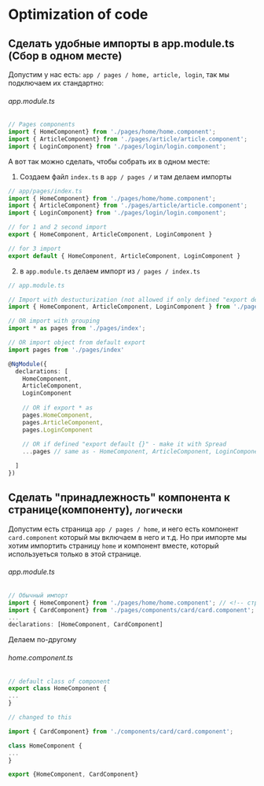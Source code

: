 # Optimization of code

## Сделать удобные импорты в app.module.ts (Сбор в одном месте)
Допустим у нас есть: `app / pages / home, article, login`, так мы подключаем их стандартно:
###### app.module.ts

```ts
// Pages components
import { HomeComponent} from './pages/home/home.component';
import { ArticleComponent} from './pages/article/article.component';
import { LoginComponent} from './pages/login/login.component';


```


А вот так можно сделать, чтобы собрать их в одном месте:
1) Создаем файл `index.ts` в `app / pages /` и там делаем импорты

```ts
// app/pages/index.ts
import { HomeComponent} from './pages/home/home.component';
import { ArticleComponent} from './pages/article/article.component';
import { LoginComponent} from './pages/login/login.component';

// for 1 and 2 second import 
export { HomeComponent, ArticleComponent, LoginComponent }

// for 3 import
export default { HomeComponent, ArticleComponent, LoginComponent }
```

2) в `app.module.ts` делаем импорт из `/ pages / index.ts`

```ts
// app.module.ts

// Import with destucturization (not allowed if only defined "export default{}")
import { HomeComponent, ArticleComponent, LoginComponent } from './pages/index';

// OR import with grouping 
import * as pages from './pages/index';

// OR import object from default export
import pages from './pages/index'

@NgModule({
  declarations: [
    HomeComponent, 
    ArticleComponent,
    LoginComponent
    
    // OR if export * as
    pages.HomeComponent,
    pages.ArticleComponent,
    pages.LoginComponent
    
    // OR if defined "export default {}" - make it with Spread
    ...pages // same as - HomeComponent, ArticleComponent, LoginComponent

  ]
})

```

## Сделать "принадлежность" компонента к странице(компоненту), `логически`
Допустим есть страница `app / pages / home`, и него есть компонент `card.component` который мы включаем в него и т.д. Но при импорте мы хотим импортить страницу `home` и компонент вместе, который используеться только в этой странице.

###### app.module.ts
```ts
// Обычный импорт
import { HomeComponent} from './pages/home/home.component'; // <!-- страница(компонент) в который включаеться "CardComponent"
import { CardComponent} from './pages/components/card/card.component'; // card component
...
declarations: [HomeComponent, CardComponent]
```

Делаем по-другому

###### home.component.ts
```ts
// default class of component
export class HomeComponent {
...
}
```

```ts
// changed to this

import { CardComponent} from './components/card/card.component';

class HomeComponent {
...
}

export {HomeComponent, CardComponent}

```





